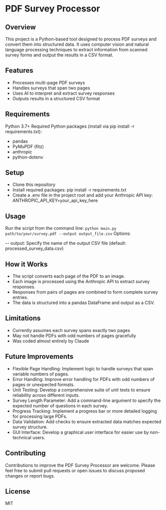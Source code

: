 # PDF Survey Processor
## Overview
This project is a Python-based tool designed to process PDF surveys and convert them into structured data. It uses computer vision and natural language processing techniques to extract information from scanned survey forms and output the results in a CSV format.
## Features

- Processes multi-page PDF surveys
- Handles surveys that span two pages
- Uses AI to interpret and extract survey responses
- Outputs results in a structured CSV format

## Requirements

Python 3.7+
Required Python packages (install via pip install -r requirements.txt):

- pandas
- PyMuPDF (fitz)
- anthropic
- python-dotenv

## Setup

- Clone this repository
- Install required packages: pip install -r requirements.txt
- Create a .env file in the project root and add your Anthropic API key: ANTHROPIC_API_KEY=your_api_key_here

## Usage
Run the script from the command line:
`python main.py path/to/your/survey.pdf --output output_file.csv`
Options:

-- output: Specify the name of the output CSV file (default: processed_survey_data.csv)

## How it Works

- The script converts each page of the PDF to an image.
- Each image is processed using the Anthropic API to extract survey responses.
- Responses from pairs of pages are combined to form complete survey entries.
- The data is structured into a pandas DataFrame and output as a CSV.

## Limitations

- Currently assumes each survey spans exactly two pages
- May not handle PDFs with odd numbers of pages gracefully
- Was coded almost entirely by Claude

## Future Improvements

- Flexible Page Handling: Implement logic to handle surveys that span variable numbers of pages.
- Error Handling: Improve error handling for PDFs with odd numbers of pages or unexpected formats.
- Unit Testing: Develop a comprehensive suite of unit tests to ensure reliability across different inputs.
- Survey Length Parameter: Add a command-line argument to specify the expected number of questions in each survey.
- Progress Tracking: Implement a progress bar or more detailed logging for processing large PDFs.
- Data Validation: Add checks to ensure extracted data matches expected survey structure.
- GUI Interface: Develop a graphical user interface for easier use by non-technical users.

## Contributing
Contributions to improve the PDF Survey Processor are welcome. Please feel free to submit pull requests or open issues to discuss proposed changes or report bugs.

## License
MIT